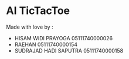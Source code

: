 # AI TicTacToe

Made with love by :
* HISAM WIDI PRAYOGA			05111740000026
* RAEHAN					      	05111740000154
* SUDRAJAD HADI SAPUTRA		05111740000158
